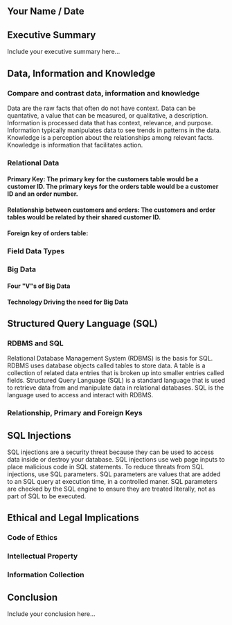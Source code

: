 ## Your Name / Date

## Executive Summary 
Include your executive summary here...

## Data, Information and Knowledge
### Compare and contrast data, information and knowledge
Data are the raw facts that often do not have context. Data can be quantative, a value that can be measured, or qualitative, a description. Information is processed data that has context, relevance, and purpose. Information typically manipulates data to see trends in patterns in the data. Knowledge is a perception about the relationships among relevant facts. Knowledge is information that facilitates action.

### Relational Data
#### Primary Key: The primary key for the customers table would be a customer ID. The primary keys for the orders table would be a customer ID and an order number.
#### Relationship between customers and orders: The customers and order tables would be related by their shared customer ID.
#### Foreign key of orders table:
### Field Data Types

### Big Data
#### Four "V"s of Big Data
#### Technology Driving the need for Big Data

## Structured Query Language (SQL) 
### RDBMS and SQL
Relational Database Management System (RDBMS) is the basis for SQL. RDBMS uses database objects called tables to store data. A table is a collection of related data entries that is broken up into smaller entries called fields. Structured Query Language (SQL) is a standard language that is used to retrieve data from and manipulate data in relational databases. SQL is the language used to access and interact with RDBMS.
### Relationship, Primary and Foreign Keys

## SQL Injections
SQL injections are a security threat because they can be used to access data inside or destroy your database. SQL injections use web page inputs to place malicious code in SQL statements. To reduce threats from SQL injections, use SQL parameters. SQL parameters are values that are added to an SQL query at execution time, in a controlled maner. SQL parameters are checked by the SQL engine to ensure they are treated literally, not as part of SQL to be executed.
## Ethical and Legal Implications
### Code of Ethics
### Intellectual Property
### Information Collection

## Conclusion
Include your conclusion here...
